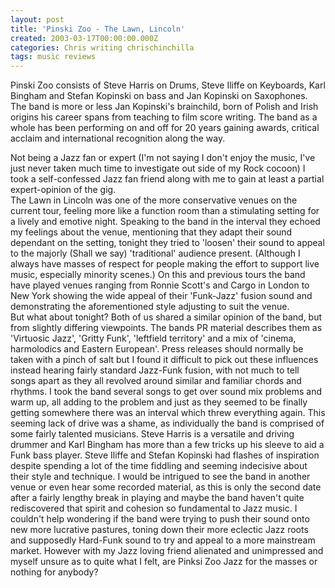 ```yaml
---
layout: post
title: 'Pinski Zoo - The Lawn, Lincoln'
created: 2003-03-17T00:00:00.000Z
categories: Chris writing chrischinchilla
tags: music reviews
---
```


Pinski Zoo consists of Steve Harris on Drums, Steve Iliffe on Keyboards, Karl Bingham and Stefan Kopinski on bass and Jan Kopinski on Saxophones. The band is more or less Jan Kopinski's brainchild, born of Polish and Irish origins his career spans from teaching to film score writing. The band as a whole has been performing on and off for 20 years gaining awards, critical acclaim and international recognition along the way.

Not being a Jazz fan or expert (I'm not saying I don't enjoy the music, I've just never taken much time to investigate out side of my Rock cocoon) I took a self-confessed Jazz fan friend along with me to gain at least a partial expert-opinion of the gig.<br>The Lawn in Lincoln was one of the more conservative venues on the current tour, feeling more like a function room than a stimulating setting for a lively and emotive night. Speaking to the band in the interval they echoed my feelings about the venue, mentioning that they adapt their sound dependant on the setting, tonight they tried to 'loosen' their sound to appeal to the majorly (Shall we say)  'traditional' audience present. (Although I always have masses of respect for people making the effort to support live music, especially minority scenes.) On this and previous tours the band have played venues ranging from Ronnie Scott's and Cargo in London to New York showing the wide appeal of their 'Funk-Jazz' fusion sound and demonstrating the aforementioned style adjusting to suit the venue.<br>But what about tonight? Both of us shared a similar opinion of the band, but from slightly differing viewpoints. The bands PR material describes them as 'Virtuosic Jazz', 'Gritty Funk', 'leftfield territory' and a mix of 'cinema, harmolodics and Eastern European'. Press releases should normally be taken with a pinch of salt but I found it difficult to pick out these influences instead hearing fairly standard Jazz-Funk fusion, with not much to tell songs apart as they all revolved around similar and familiar chords and rhythms. I took the band several songs to get over sound mix problems and warm up, all adding to the problem and just as they seemed to be finally getting somewhere there was an interval which threw everything again. This seeming lack of drive was a shame, as individually the band is comprised of some fairly talented musicians. Steve Harris is a versatile and driving drummer and Karl Bingham has more than a few tricks up his sleeve to aid a Funk bass player. Steve Iliffe and Stefan Kopinski had flashes of inspiration despite spending a lot of the time fiddling and seeming indecisive about their style and technique. I would be intrigued to see the band in another venue or even hear some recorded material, as this is only the second date after a fairly lengthy break in playing and maybe the band haven't quite rediscovered that spirit and cohesion so fundamental to Jazz music. I couldn't help wondering if the band were trying to push their sound onto new more lucrative pastures, toning down their more eclectic Jazz roots and supposedly Hard-Funk sound to try and appeal to a more mainstream market. However with my Jazz loving friend alienated and unimpressed and myself unsure as to quite what I felt, are Pinksi Zoo Jazz for the masses or nothing for anybody?
